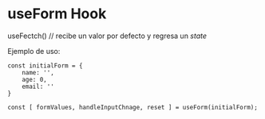 # useForm Hook

useFectch() // recibe un valor por defecto y regresa un _state_

Ejemplo de uso:
```
const initialForm = {
    name: '',
    age: 0,
    email: ''
}

const [ formValues, handleInputChnage, reset ] = useForm(initialForm);
```
